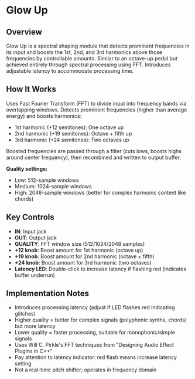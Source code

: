 # Glow Up

## Overview
Glow Up is a spectral shaping module that detects prominent frequencies in its input and boosts the 1st, 2nd, and 3rd harmonics above those frequencies by controllable amounts. Similar to an octave-up pedal but achieved entirely through spectral processing using FFT. Introduces adjustable latency to accommodate processing time.

## How It Works
Uses Fast Fourier Transform (FFT) to divide input into frequency bands via overlapping windows. Detects prominent frequencies (higher than average energy) and boosts harmonics:
- 1st harmonic (+12 semitones): One octave up
- 2nd harmonic (+19 semitones): Octave + fifth up
- 3rd harmonic (+24 semitones): Two octaves up

Boosted frequencies are passed through a filter (cuts lows, boosts highs around center frequency), then recombined and written to output buffer.

**Quality settings:**
- Low: 512-sample windows
- Medium: 1024-sample windows
- High: 2048-sample windows (better for complex harmonic content like chords)

## Key Controls
- **IN**: Input jack
- **OUT**: Output jack
- **QUALITY**: FFT window size (512/1024/2048 samples)
- **+12 knob**: Boost amount for 1st harmonic (octave up)
- **+19 knob**: Boost amount for 2nd harmonic (octave + fifth)
- **+24 knob**: Boost amount for 3rd harmonic (two octaves)
- **Latency LED**: Double-click to increase latency if flashing red (indicates buffer underrun)

## Implementation Notes
- Introduces processing latency (adjust if LED flashes red indicating glitches)
- Higher quality = better for complex signals (polyphonic synths, chords) but more latency
- Lower quality = faster processing, suitable for monophonic/simple signals
- Uses Will C. Pirkle's FFT techniques from "Designing Audio Effect Plugins in C++"
- Pay attention to latency indicator: red flash means increase latency setting
- Not a real-time pitch shifter; operates in frequency domain
